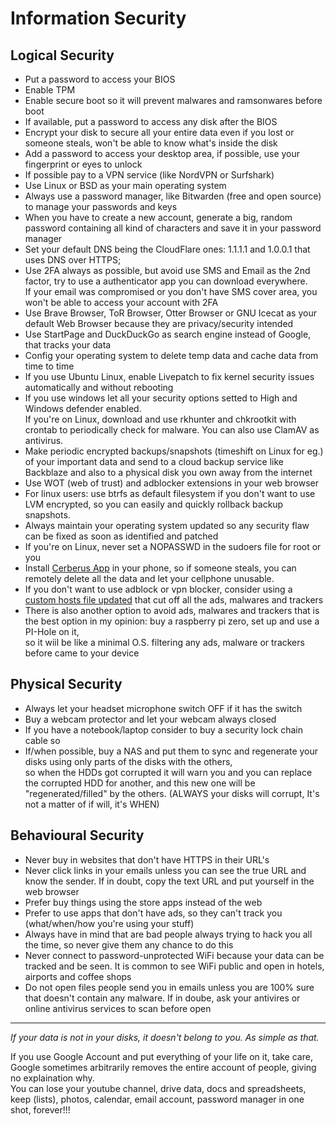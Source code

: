 # Information Security

## Logical Security

- Put a password to access your BIOS
- Enable TPM
- Enable secure boot so it will prevent malwares and ramsonwares before boot
- If available, put a password to access any disk after the BIOS
- Encrypt your disk to secure all your entire data even if you lost or someone steals, won't be able to know what's inside the disk
- Add a password to access your desktop area, if possible, use your fingerprint or eyes to unlock
- If possible pay to a VPN service (like NordVPN or Surfshark)
- Use Linux or BSD as your main operating system
- Always use a password manager, like Bitwarden (free and open source) to manage your passwords and keys
- When you have to create a new account, generate a big, random password containing all kind of characters and save it in your password manager
- Set your default DNS being the CloudFlare ones: 1.1.1.1 and 1.0.0.1 that uses DNS over HTTPS;
- Use 2FA always as possible, but avoid use SMS and Email as the 2nd factor, try to use a authenticator app you can download everywhere.  
  If your email was compromised or you don't have SMS cover area, you won't be able to access your account with 2FA
- Use Brave Browser, ToR Browser, Otter Browser or GNU Icecat as your default Web Browser because they are privacy/security intended
- Use StartPage and DuckDuckGo as search engine instead of Google, that tracks your data
- Config your operating system to delete temp data and cache data from time to time
- If you use Ubuntu Linux, enable Livepatch to fix kernel security issues automatically and without rebooting
- If you use windows let all your security options setted to High and Windows defender enabled.  
  If you're on Linux, download and use rkhunter and chkrootkit with crontab to periodically check for malware. You can also use ClamAV as antivirus.
- Make periodic encrypted backups/snapshots (timeshift on Linux for eg.) of your important data and send to a cloud backup service like Backblaze and also to a physical disk you own away from the internet 
- Use WOT (web of trust) and adblocker extensions in your web browser
- For linux users: use btrfs as default filesystem if you don't want to use LVM encrypted, so you can easily and quickly rollback backup snapshots.
- Always maintain your operating system updated so any security flaw can be fixed as soon as identified and patched
- If you're on Linux, never set a NOPASSWD in the sudoers file for root or you
- Install [Cerberus App](https://www.cerberusapp.com/) in your phone, so if someone steals, you can remotely delete all the data and let your cellphone unusable.
- If you don't want to use adblock or vpn blocker, consider using a [custom hosts file updated](https://github.com/StevenBlack/hosts) that cut off all the ads, malwares and trackers
- There is also another option to avoid ads, malwares and trackers that is the best option in my opinion: buy a raspberry pi zero, set up and use a PI-Hole on it,  
  so it wiil be like a minimal O.S. filtering any ads, malware or trackers before came to your device

## Physical Security
- Always let your headset microphone switch OFF if it has the switch
- Buy a webcam protector and let your webcam always closed
- If you have a notebook/laptop consider to buy a security lock chain cable so 
- If/when possible, buy a NAS and put them to sync and regenerate your disks using only parts of the disks with the others,  
  so when the HDDs got corrupted it will warn you and you can replace the corrupted HDD for another, and this new one will be "regenerated/filled" by the others.
  (ALWAYS your disks will corrupt, It's not a matter of if will, it's WHEN)  

## Behavioural Security

- Never buy in websites that don't have HTTPS in their URL's
- Never click links in your emails unless you can see the true URL and know the sender. If in doubt, copy the text URL and put yourself in the web browser
- Prefer buy things using the store apps instead of the web
- Prefer to use apps that don't have ads, so they can't track you (what/when/how you're using your stuff)
- Always have in mind that are bad people always trying to hack you all the time, so never give them any chance to do this
- Never connect to password-unprotected WiFi because your data can be tracked and be seen. It is common to see WiFi public and open in hotels, airports and coffee shops
- Do not open files people send you in emails unless you are 100% sure that doesn't contain any malware. If in doube, ask your antivires or online antivirus services to scan before open

---

_If your data is not in your disks, it doesn't belong to you. As simple as that._  

If you use Google Account and put everything of your life on it, take care, Google sometimes arbitrarily removes the entire account of people, giving no explaination why.  
You can lose your youtube channel, drive data, docs and spreadsheets, keep (lists), photos, calendar, email account, password manager in one shot, forever!!!
